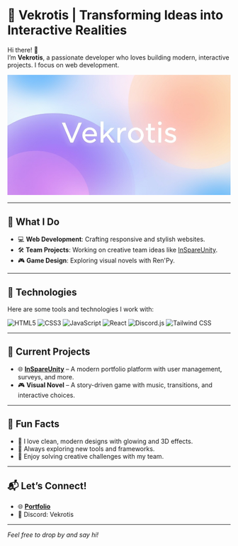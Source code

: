 # 🌟 Vekrotis | Transforming Ideas into Interactive Realities

Hi there! 👋  
I’m **Vekrotis**, a passionate developer who loves building modern, interactive projects. I focus on web development.

![Vekrotis Background](https://raw.githubusercontent.com/Vekrotis/Vekrotis/refs/heads/main/HHSrwcZ0.jpg)

---

## 🚀 What I Do
- 💻 **Web Development**: Crafting responsive and stylish websites.
- 🛠 **Team Projects**: Working on creative team ideas like [InSpareUnity](https://your-vercel-url.vercel.app/).
- 🎮 **Game Design**: Exploring visual novels with Ren'Py.

---

## 🔧 Technologies
Here are some tools and technologies I work with:  

![HTML5](https://img.shields.io/badge/HTML-E34F26?style=flat-square&logo=html5&logoColor=white)
![CSS3](https://img.shields.io/badge/CSS-1572B6?style=flat-square&logo=css3&logoColor=white)
![JavaScript](https://img.shields.io/badge/JavaScript-F7DF1E?style=flat-square&logo=javascript&logoColor=black)
![React](https://img.shields.io/badge/React-61DAFB?style=flat-square&logo=react&logoColor=black)
![Discord.js](https://img.shields.io/badge/Discord.js-5865F2?style=flat-square&logo=discord&logoColor=white)
![Tailwind CSS](https://img.shields.io/badge/Tailwind_CSS-06B6D4?style=flat-square&logo=tailwind-css&logoColor=white)

---

## 🌱 Current Projects
- 🌐 [**InSpareUnity**](https://your-vercel-url.vercel.app/) – A modern portfolio platform with user management, surveys, and more.
- 🎮 **Visual Novel** – A story-driven game with music, transitions, and interactive choices.

---

## 🌟 Fun Facts
- 🎨 I love clean, modern designs with glowing and 3D effects.
- 🚀 Always exploring new tools and frameworks.
- 🧩 Enjoy solving creative challenges with my team.

---

## 📬 Let’s Connect!
- 🌐 **[Portfolio](https://your-website.com)**
- 💬 Discord: Vekrotis

 

---

*Feel free to drop by and say hi!*
